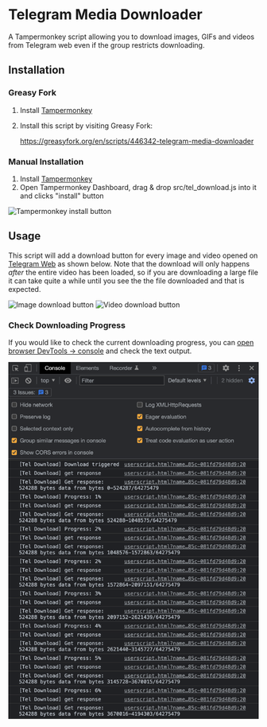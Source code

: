 # Telegram Media Downloader
A Tampermonkey script allowing you to download images, GIFs and videos from Telegram web even if the group restricts downloading.

## Installation
### Greasy Fork
1. Install [Tampermonkey](https://www.tampermonkey.net/)
2. Install this script by visiting Greasy Fork:

    https://greasyfork.org/en/scripts/446342-telegram-media-downloader

### Manual Installation
1. Install [Tampermonkey](https://www.tampermonkey.net/)
2. Open Tampermonkey Dashboard, drag & drop src/tel_download.js into it and clicks "install" button

![Tampermonkey install button](./assets/tampermonkey_install.png)

## Usage
This script will add a download button for every image and video opened on [Telegram Web](https://web.telegram.org/) as shown below. Note that the download will only happens *after* the entire video has been loaded, so if you are downloading a large file it can take quite a while until you see the the file downloaded and that is expected. 

<img src="./assets/image_download_button.png" alt="Image download button" height="200"/>
<img src="./assets/video_download_button.png" alt="Video download button" height="200">

### Check Downloading Progress
If you would like to check the current downloading progress, you can [open browser DevTools -> console](https://developer.chrome.com/docs/devtools/open/) and check the text output.

![Console Progress Output](assets/console_output.png)